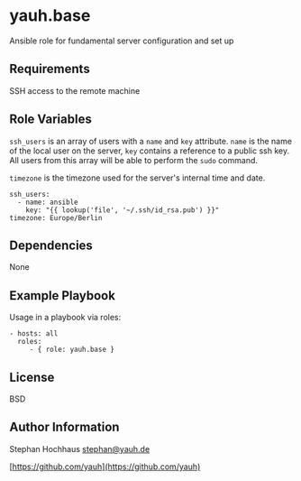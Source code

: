 # yauh.base
Ansible role for fundamental server configuration and set up

## Requirements
SSH access to the remote machine

## Role Variables
`ssh_users` is an array of users with a `name` and `key` attribute. `name` is the name of the local user on the server, `key` contains a reference to a public ssh key. All users from this array will be able to perform the `sudo` command.

`timezone` is the timezone used for the server's internal time and date.

```
ssh_users:
  - name: ansible
    key: "{{ lookup('file', '~/.ssh/id_rsa.pub') }}"
timezone: Europe/Berlin
```

## Dependencies
None

## Example Playbook
Usage in a playbook via roles:

```
- hosts: all
  roles:
     - { role: yauh.base }
```

## License
BSD

## Author Information
Stephan Hochhaus stephan@yauh.de

[https://github.com/yauh](https://github.com/yauh)
